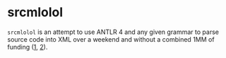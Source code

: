 srcmlolol
=========

`srcmlolol` is an attempt to use ANTLR 4 and any given grammar to parse source
code into XML over a weekend and without a combined 1MM of funding ([1][], [2][]).


[1]: http://www.nsf.gov/awardsearch/showAward?AWD_ID=1305292
[2]: http://www.nsf.gov/awardsearch/showAward?AWD_ID=1305217

